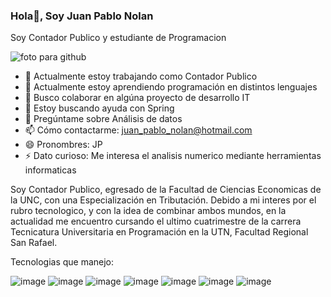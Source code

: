 ### Hola👋, Soy Juan Pablo Nolan

Soy Contador Publico y estudiante de Programacion

![foto para github](https://github.com/jpnolan1979/jpnolan1979/assets/112594383/cee18752-fbd6-48d4-b4a4-8706b56d0c65)



- 🔭 Actualmente estoy trabajando como Contador Publico
- 🌱 Actualmente estoy aprendiendo programación en distintos lenguajes
- 👯 Busco colaborar en algúna proyecto de desarrollo IT
- 🤔 Estoy buscando ayuda con Spring
- 💬 Pregúntame sobre Análisis de datos
- 📫 Cómo contactarme: juan_pablo_nolan@hotmail.com
- 😄 Pronombres: JP
- ⚡ Dato curioso: Me interesa el analisis numerico mediante herramientas informaticas


Soy Contador Publico, egresado de la Facultad de Ciencias Economicas de la UNC, con una Especialización en Tributación. Debido a mi interes por el rubro tecnologico, y con la idea de combinar ambos mundos, en la actualidad me encuentro cursando el ultimo cuatrimestre de la carrera Tecnicatura Universitaria en Programación en la UTN, Facultad Regional San Rafael.

Tecnologias que manejo:



![image](https://github.com/jpnolan1979/jpnolan1979/assets/112594383/6676149f-5001-4f2c-b4af-92cfd61d1e11)
![image](https://github.com/jpnolan1979/jpnolan1979/assets/112594383/0f0ffe38-088e-4e40-b46f-dade4e50b7d1)
![image](https://github.com/jpnolan1979/jpnolan1979/assets/112594383/914d01bc-73f8-4477-b2f6-bfd89fe620a4)
![image](https://github.com/jpnolan1979/jpnolan1979/assets/112594383/d572aa79-8815-42bc-b316-3404836cbc1f)
![image](https://github.com/jpnolan1979/jpnolan1979/assets/112594383/5d7bd813-6aab-4ac4-adf4-726bfa332be4)
![image](https://github.com/jpnolan1979/jpnolan1979/assets/112594383/c4db93ca-f67e-4cd9-bdf6-79f9ee75a11f)
![image](https://github.com/jpnolan1979/jpnolan1979/assets/112594383/50e54fde-e326-40c8-a666-9b0b6ffcffa8)









 

 



